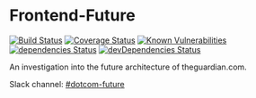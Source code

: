 # Frontend-Future 

[![Build Status](https://travis-ci.org/guardian/frontend-future.svg?branch=master)](https://travis-ci.org/guardian/frontend-future) [![Coverage Status](https://coveralls.io/repos/github/guardian/frontend-future/badge.svg?branch=master)](https://coveralls.io/github/guardian/frontend-future?branch=master) [![Known Vulnerabilities](https://snyk.io/test/github/guardian/frontend-future/badge.svg)](https://snyk.io/test/github/guardian/frontend-future) [![dependencies Status](https://david-dm.org/guardian/frontend-future/status.svg)](https://david-dm.org/guardian/frontend-future) [![devDependencies Status](https://david-dm.org/guardian/frontend-future/dev-status.svg)](https://david-dm.org/guardian/frontend-future?type=dev)


An investigation into the future architecture of theguardian.com.

Slack channel: [#dotcom-future](https://theguardian.slack.com/messages/C0JES5PEV)

